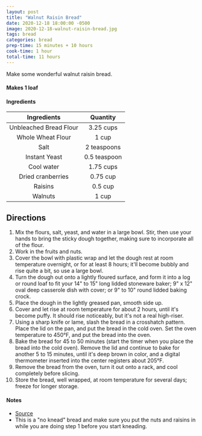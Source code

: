 ```yaml
---
layout: post
title: "Walnut Raisin Bread"
date: 2020-12-18 18:00:00 -0500
image: 2020-12-18-walnut-raisin-bread.jpg
tags: bread
categories: bread
prep-time: 15 minutes + 10 hours
cook-time: 1 hour
total-time: 11 hours
---
```


Make some wonderful walnut raisin bread.

#### Makes 1 loaf

#### Ingredients

|       Ingredients      |   Quantity   |
|:----------------------:|:------------:|
| Unbleached Bread Flour |   3.25 cups  |
|    Whole Wheat Flour   |     1 cup    |
|          Salt          |  2 teaspoons |
|      Instant Yeast     | 0.5 teaspoon |
|       Cool water       |   1.75 cups  |
|    Dried cranberries   |   0.75 cup   |
|         Raisins        |    0.5 cup   |
|         Walnuts        |     1 cup    |

## Directions

1. Mix the flours, salt, yeast, and water in a large bowl. Stir, then use your hands to bring the sticky dough together, making sure to incorporate all of the flour.
2. Work in the fruits and nuts.
3. Cover the bowl with plastic wrap and let the dough rest at room temperature overnight, or for at least 8 hours; it'll become bubbly and rise quite a bit, so use a large bowl.
4. Turn the dough out onto a lightly floured surface, and form it into a log or round loaf to fit your 14" to 15" long lidded stoneware baker; 9" x 12" oval deep casserole dish with cover; or 9" to 10" round lidded baking crock.
5. Place the dough in the lightly greased pan, smooth side up.
6. Cover and let rise at room temperature for about 2 hours, until it's become puffy. It should rise noticeably, but it's not a real high-riser.
7. Using a sharp knife or lame, slash the bread in a crosshatch pattern. Place the lid on the pan, and put the bread in the cold oven. Set the oven temperature to 450°F, and put the bread into the oven.
8. Bake the bread for 45 to 50 minutes (start the timer when you place the bread into the cold oven). Remove the lid and continue to bake for another 5 to 15 minutes, until it's deep brown in color, and a digital thermometer inserted into the center registers about 205°F.  
9. Remove the bread from the oven, turn it out onto a rack, and cool completely before slicing.
10. Store the bread, well wrapped, at room temperature for several days; freeze for longer storage.

#### Notes

* [Source](https://www.kingarthurbaking.com/recipes/no-knead-harvest-bread-recipe)
* This is a "no knead" bread and make sure you put the nuts and raisins in while you are doing step 1 before you start kneading.
